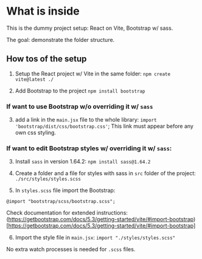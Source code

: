 # What is inside 

This is the dummy project setup: React on Vite, Bootstrap w/ sass.

The goal: demonstrate the folder structure.


## How tos of the setup

1. Setup the React project w/ Vite in the same folder: `npm create vite@latest ./`

2. Add Bootstrap to the project `npm install bootstrap`

### If want to use Bootstrap w/o overriding it w/ `sass`

3. add a link in the `main.jsx` file to the whole library: `import 'bootstrap/dist/css/bootstrap.css'`; This link must appear before any own css styling.

### If want to edit Bootstrap styles w/ overriding it w/ `sass`:

3. Install `sass` in version 1.64.2: `npm install sass@1.64.2`

4. Create a folder and a file for styles with sass in `src` folder of the project: `./src/styles/styles.scss`

5. In `styles.scss` file import the Bootstrap:
```
@import "bootstrap/scss/bootstrap.scss";
``` 
Check documentation for extended instructions: (https://getbootstrap.com/docs/5.3/getting-started/vite/#import-bootstrap)[https://getbootstrap.com/docs/5.3/getting-started/vite/#import-bootstrap]

6. Import the style file in `main.jsx`: `import "./styles/styles.scss"`

No extra watch processes is needed for `.scss` files.